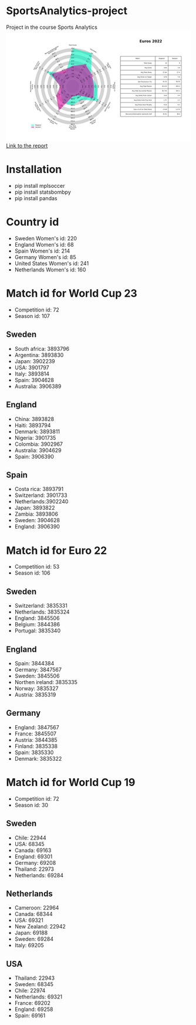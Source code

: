 # SportsAnalytics-project
Project in the course Sports Analytics
![cover image](Euros22_swe-england.png)
[Link to the report](https://docs.google.com/document/d/1Gipro1lEUQog7wbXnazbFTLQlMaZlAnTznP7ucclldw/edit?usp=sharing)

# Installation 
- pip install mplsoccer
- pip install statsbombpy
- pip install pandas

# Country id
- Sweden Women's id: 220
- England Women's id: 68
- Spain Women's id: 214
- Germany Women's id: 85
- United States Women's id: 241
- Netherlands Women's id: 160

#  Match id for World Cup 23
- Competition id: 72
- Season id: 107
## Sweden
- South africa: 3893796
- Argentina: 3893830
- Japan: 3902239
- USA: 3901797
- Italy: 3893814
- Spain: 3904628
- Australia: 3906389

## England
- China: 3893828
- Haiti: 3893794
- Denmark: 3893811
- Nigeria: 3901735
- Colombia: 3902967
- Australia: 3904629
- Spain: 3906390


## Spain
- Costa rica: 3893791
- Switzerland: 3901733
- Netherlands:3902240
- Japan: 3893822
- Zambia: 3893806
- Sweden: 3904628
- England: 3906390

#  Match id for Euro 22
- Competition id: 53
- Season id: 106
## Sweden
- Switzerland: 3835331
- Netherlands: 3835324
- England: 3845506
- Belgium: 3844386
- Portugal: 3835340

## England
- Spain: 3844384
- Germany: 3847567
- Sweden: 3845506
- Northen ireland: 3835335
- Norway: 3835327
- Austria: 3835319

## Germany
- England: 3847567
- France: 3845507
- Austria: 3844385
- Finland: 3835338
- Spain: 3835330
- Denmark: 3835322


#  Match id for World Cup 19
- Competition id: 72
- Season id: 30
## Sweden
- Chile: 22944
- USA: 68345
- Canada: 69163
- England: 69301
- Germany: 69208
- Thailand: 22973
- Netherlands: 69284

## Netherlands
- Cameroon: 22964
- Canada: 68344
- USA: 69321
- New Zealand: 22942
- Japan: 69188
- Sweden: 69284
- Italy: 69205

## USA
- Thailand: 22943
- Sweden: 68345
- Chile: 22974
- Netherlands: 69321
- France: 69202
- England: 69258
- Spain: 69161









